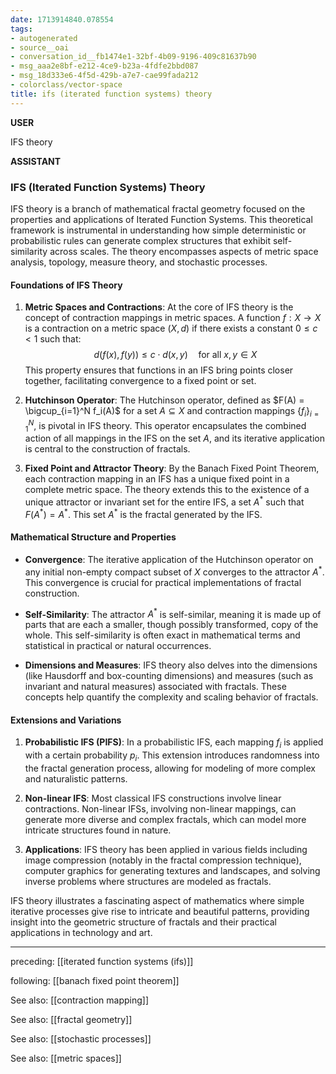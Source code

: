 ```yaml
---
date: 1713914840.078554
tags:
- autogenerated
- source__oai
- conversation_id__fb1474e1-32bf-4b09-9196-409c81637b90
- msg_aaa2e8bf-e212-4ce9-b23a-4fdfe2bbd087
- msg_18d333e6-4f5d-429b-a7e7-cae99fada212
- colorclass/vector-space
title: ifs (iterated function systems) theory
---
```


**USER**

IFS theory


**ASSISTANT**

### IFS (Iterated Function Systems) Theory

IFS theory is a branch of mathematical fractal geometry focused on the properties and applications of Iterated Function Systems. This theoretical framework is instrumental in understanding how simple deterministic or probabilistic rules can generate complex structures that exhibit self-similarity across scales. The theory encompasses aspects of metric space analysis, topology, measure theory, and stochastic processes.

#### Foundations of IFS Theory

1. **Metric Spaces and Contractions**: 
   At the core of IFS theory is the concept of contraction mappings in metric spaces. A function $f: X \to X$ is a contraction on a metric space $(X, d)$ if there exists a constant $0 \leq c < 1$ such that:
   $$
   d(f(x), f(y)) \leq c \cdot d(x, y) \quad \text{for all } x, y \in X
   $$
   This property ensures that functions in an IFS bring points closer together, facilitating convergence to a fixed point or set.

2. **Hutchinson Operator**:
   The Hutchinson operator, defined as $F(A) = \bigcup_{i=1}^N f_i(A)$ for a set $A \subseteq X$ and contraction mappings $\{f_i\}_{i=1}^N$, is pivotal in IFS theory. This operator encapsulates the combined action of all mappings in the IFS on the set $A$, and its iterative application is central to the construction of fractals.

3. **Fixed Point and Attractor Theory**:
   By the Banach Fixed Point Theorem, each contraction mapping in an IFS has a unique fixed point in a complete metric space. The theory extends this to the existence of a unique attractor or invariant set for the entire IFS, a set $A^*$ such that $F(A^*) = A^*$. This set $A^*$ is the fractal generated by the IFS.

#### Mathematical Structure and Properties

- **Convergence**: The iterative application of the Hutchinson operator on any initial non-empty compact subset of $X$ converges to the attractor $A^*$. This convergence is crucial for practical implementations of fractal construction.
  
- **Self-Similarity**: The attractor $A^*$ is self-similar, meaning it is made up of parts that are each a smaller, though possibly transformed, copy of the whole. This self-similarity is often exact in mathematical terms and statistical in practical or natural occurrences.

- **Dimensions and Measures**: IFS theory also delves into the dimensions (like Hausdorff and box-counting dimensions) and measures (such as invariant and natural measures) associated with fractals. These concepts help quantify the complexity and scaling behavior of fractals.

#### Extensions and Variations

1. **Probabilistic IFS (PIFS)**: 
   In a probabilistic IFS, each mapping $f_i$ is applied with a certain probability $p_i$. This extension introduces randomness into the fractal generation process, allowing for modeling of more complex and naturalistic patterns.

2. **Non-linear IFS**: 
   Most classical IFS constructions involve linear contractions. Non-linear IFSs, involving non-linear mappings, can generate more diverse and complex fractals, which can model more intricate structures found in nature.

3. **Applications**: 
   IFS theory has been applied in various fields including image compression (notably in the fractal compression technique), computer graphics for generating textures and landscapes, and solving inverse problems where structures are modeled as fractals.

IFS theory illustrates a fascinating aspect of mathematics where simple iterative processes give rise to intricate and beautiful patterns, providing insight into the geometric structure of fractals and their practical applications in technology and art.


---

preceding: [[iterated function systems (ifs)]]  


following: [[banach fixed point theorem]]

See also: [[contraction mapping]]


See also: [[fractal geometry]]


See also: [[stochastic processes]]


See also: [[metric spaces]]